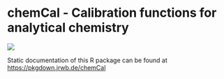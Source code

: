 # chemCal - Calibration functions for analytical chemistry

[![](https://www.r-pkg.org/badges/version/chemCal)](https://cran.r-project.org/package=chemCal)

Static documentation of this R package can be found at
https://pkgdown.jrwb.de/chemCal

